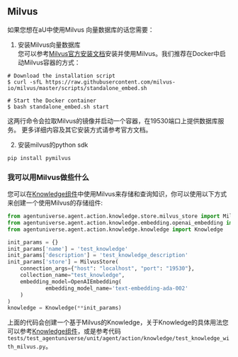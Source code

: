 ## Milvus
如果您想在aU中使用Milvus 向量数据库的话您需要：

1. 安装Milvus向量数据库  
您可以参考[Milvus官方安装文档](https://milvus.io/docs/install_standalone-docker.md)安装并使用Milvus。我们推荐在Docker中启动Milvus容器的方式：
```shell
# Download the installation script
$ curl -sfL https://raw.githubusercontent.com/milvus-io/milvus/master/scripts/standalone_embed.sh

# Start the Docker container
$ bash standalone_embed.sh start
```
这两行命令会拉取Milvus的镜像并启动一个容器，在19530端口上提供数据库服务。
更多详细内容及其它安装方式请参考官方文档。

2. 安装milvus的python sdk
```shell
pip install pymilvus
````

### 我可以用Milvus做些什么

您可以在[Knowledge组件]()中使用Milvus来存储和查询知识，你可以使用以下方式来创建一个使用Milvus的存储组件:
```python
from agentuniverse.agent.action.knowledge.store.milvus_store import MilvusStore
from agentuniverse.agent.action.knowledge.embedding.openai_embedding import OpenAIEmbedding
from agentuniverse.agent.action.knowledge.knowledge import Knowledge

init_params = {}
init_params['name'] = 'test_knowledge'
init_params['description'] = 'test_knowledge_description'
init_params['store'] = MilvusStore(
    connection_args={"host": "localhost", "port": "19530"},
    collection_name="test_knowledge", 
    embedding_model=OpenAIEmbedding(
            embedding_model_name='text-embedding-ada-002'
    )
)
knowledge = Knowledge(**init_params)
```
上面的代码会创建一个基于Milvus的Knowledge，关于Knowledge的具体用法您可以参考[Knowledge组件]()，或是参考代码`tests/test_agentuniverse/unit/agent/action/knowledge/test_knowledge_with_milvus.py`。